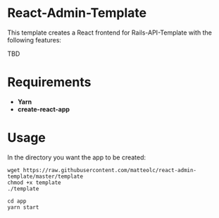 # React-Admin-Template
This template creates a React frontend for Rails-API-Template with the following features:

TBD

# Requirements

+ **Yarn**
+ **create-react-app**

# Usage

In the directory you want the app to be created:

```
wget https://raw.githubusercontent.com/matteolc/react-admin-template/master/template
chmod +x template
./template
```

```
cd app
yarn start
```
